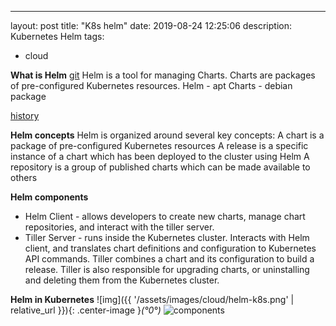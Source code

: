 ---
layout: post
title: "K8s helm"
date: 2019-08-24 12:25:06
description: Kubernetes Helm
tags:
 - cloud

**What is Helm**
[git](https://github.com/helm/helm)
Helm is a tool for managing Charts. Charts are packages of pre-configured Kubernetes resources.
Helm - apt
Charts - debian package

[history](https://helm.sh/blog/helm-3-preview-pt1/)

**Helm concepts**
Helm is organized around several key concepts:
A chart is a package of pre-configured Kubernetes resources
A release is a specific instance of a chart which has been deployed to the cluster using Helm
A repository is a group of published charts which can be made available to others

**Helm components**
- Helm Client - allows developers to create new charts, manage chart repositories, and interact with the tiller server.
- Tiller Server - runs inside the Kubernetes cluster. Interacts with Helm client, and translates chart definitions and configuration to Kubernetes API commands. Tiller combines a chart and its configuration to build a release. Tiller is also responsible for upgrading charts, or uninstalling and deleting them from the Kubernetes cluster.

**Helm in Kubernetes**
![img]({{ '/assets/images/cloud/helm-k8s.png' | relative_url }}){: .center-image }*(°0°)*
![components](https://www.aquasec.com/wiki/display/containers/Kubernetes+Helm+101?preview=/9601131/9601186/image2018-5-11_10-2-46.png)

